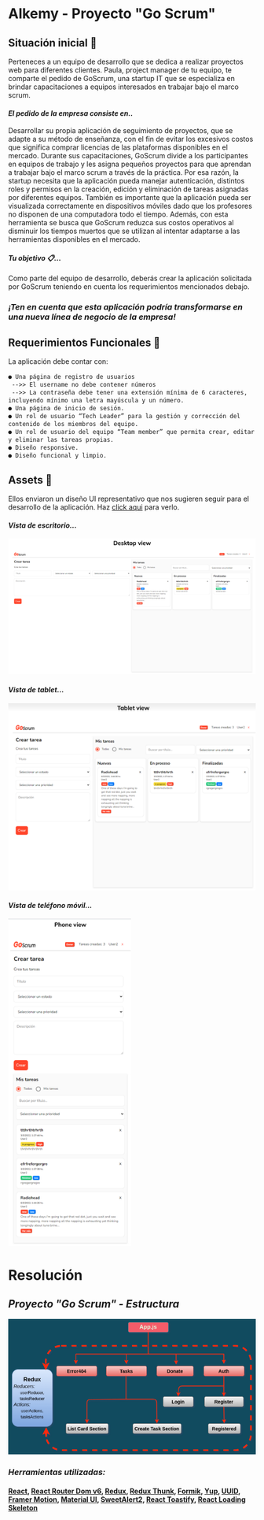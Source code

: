 # Alkemy - Proyecto "Go Scrum"

## **Situación inicial 📍**

Perteneces a un equipo de desarrollo que se dedica a realizar proyectos web para diferentes clientes. Paula, project manager de tu equipo, te comparte el pedido de GoScrum, una startup IT que se especializa en brindar capacitaciones a equipos interesados en trabajar bajo el marco scrum.

#### _El pedido de la empresa consiste en.._

Desarrollar su propia aplicación de seguimiento de proyectos, que se adapte a su método de enseñanza, con el fin de evitar los excesivos costos que significa comprar licencias de las plataformas disponibles en el mercado.
Durante sus capacitaciones, GoScrum divide a los participantes en equipos de trabajo y les asigna pequeños proyectos para que aprendan a trabajar bajo el marco scrum a través de la práctica. Por esa razón, la startup necesita que la aplicación pueda manejar autenticación, distintos roles y permisos en la creación, edición y eliminación de tareas asignadas por diferentes equipos. También es importante que la aplicación pueda ser visualizada correctamente en dispositivos móviles dado que los profesores no disponen de una computadora todo el tiempo.
Además, con esta herramienta se busca que GoScrum reduzca sus costos operativos al disminuir los tiempos muertos que se utilizan al intentar adaptarse a las herramientas disponibles en el mercado.

#### _Tu objetivo 📋..._

Como parte del equipo de desarrollo, deberás crear la aplicación solicitada por GoScrum teniendo en cuenta los requerimientos mencionados debajo.

### **_¡Ten en cuenta que esta aplicación podría transformarse en una nueva línea de negocio de la empresa!_**

## **Requerimientos Funcionales 🔧**

La aplicación debe contar con:

    ● Una página de registro de usuarios
     -->> El username no debe contener números
     -->> La contraseña debe tener una extensión mínima de 6 caracteres, incluyendo mínimo una letra mayúscula y un número.
    ● Una página de inicio de sesión.
    ● Un rol de usuario “Tech Leader” para la gestión y corrección del contenido de los miembros del equipo.
    ● Un rol de usuario del equipo “Team member” que permita crear, editar y eliminar las tareas propias.
    ● Diseño responsive.
    ● Diseño funcional y limpio.

## **Assets 🎨**

Ellos enviaron un diseño UI representativo que nos sugieren seguir para el desarrollo de la aplicación. Haz [click aqui](https://www.figma.com/file/wSmFpIbc3uk60Qy0IsMvtt/GOSCRUM?node-id=0%3A1) para verlo.

#### **_Vista de escritorio..._**

[![Desktop view](https://raw.githubusercontent.com/LuisGerezM/GoScrum/master/src/assets/design/GoScrum-DesktopView.png)](https://github.com/LuisGerezM/GoScrum/blob/master/src/assets/design/GoScrum-DesktopView.png)

#### **_Vista de tablet..._**

[![Tablet view](https://raw.githubusercontent.com/LuisGerezM/GoScrum/master/src/assets/design/GoScrum-TabletView.png)](https://github.com/LuisGerezM/GoScrum/blob/master/src/assets/design/GoScrum-TabletView.png)

#### **_Vista de teléfono móvil..._**

[![Mobile view](https://raw.githubusercontent.com/LuisGerezM/GoScrum/master/src/assets/design/GoScrum-MobileView.png)](https://github.com/LuisGerezM/GoScrum/blob/master/src/assets/design/GoScrum-MobileView.png)

# Resolución

## **_Proyecto "Go Scrum" - Estructura_**

[![GoScrum-structure](https://raw.githubusercontent.com/LuisGerezM/GoScrum/master/src/assets/design/GoScrum-Estructura.png)](https://github.com/LuisGerezM/GoScrum/blob/master/src/assets/design/GoScrum-Estructura.png)

### **_Herramientas utilizadas:_**

#### [React](https://es.reactjs.org/), [React Router Dom v6](https://reactrouter.com/docs/en/v6/getting-started/overview), [Redux](https://es.redux.js.org/), [Redux Thunk](https://github.com/reduxjs/redux-thunk), [Formik](https://formik.org/), [Yup](https://www.npmjs.com/package/yup), [UUID](https://www.npmjs.com/package/uuid), [Framer Motion](https://www.framer.com/docs/), [Material UI](https://mui.com/), [SweetAlert2](https://sweetalert2.github.io/), [React Toastify](https://fkhadra.github.io/react-toastify/introduction/), [React Loading Skeleton](https://www.npmjs.com/package/react-loading-skeleton)
